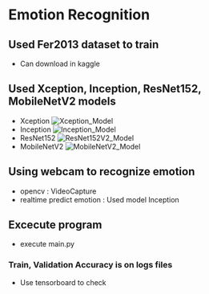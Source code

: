 # Emotion Recognition

## Used Fer2013 dataset to train
- Can download in kaggle

## Used Xception, Inception, ResNet152, MobileNetV2 models
- Xception
![Xception_Model](https://user-images.githubusercontent.com/49279776/100276395-ccad8d00-2fa4-11eb-8d7f-52f2dded2090.png)
- Inception
![Inception_Model](https://user-images.githubusercontent.com/49279776/100276444-e3ec7a80-2fa4-11eb-8040-a6db1cb94ade.png)
- ResNet152
![ResNet152V2_Model](https://user-images.githubusercontent.com/49279776/100277147-04690480-2fa6-11eb-8053-1eec0a2cb5e0.png)
- MobileNetV2
![MobileNetV2_Model](https://user-images.githubusercontent.com/49279776/100277170-0f239980-2fa6-11eb-893a-4b95de857fd6.png)

## Using webcam to recognize emotion
- opencv : VideoCapture
- realtime predict emotion : Used model Inception

## Excecute program
- execute main.py


### Train, Validation Accuracy is on logs files
- Use tensorboard to check
